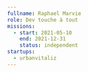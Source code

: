 ```yaml
---
fullname: Raphael Marvie
role: Dev touche à tout
missions:
  - start: 2021-05-10
    end: 2021-12-31
    status: independent
startups:
  - urbanvitaliz
---
```


